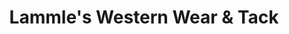 ---
title: "Lammle's Western Wear & Tack"
url: /calgary/lammles-western-wear-und-tack/
shop: Kleidung
---